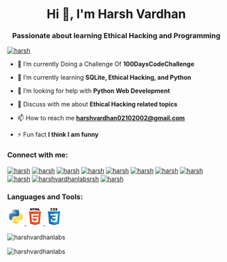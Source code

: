 <h1 align="center">Hi 👋, I'm Harsh Vardhan</h1>
<h3 align="center">Passionate about learning Ethical Hacking and Programming</h3>

<p align="left"> <a href="https://twitter.com/harsh" target="blank"><img src="https://img.shields.io/twitter/follow/harsh?logo=twitter&style=for-the-badge" alt="harsh" /></a> </p>

- 🔭 I’m currently Doing a Challenge Of **100DaysCodeChallenge**

- 🌱 I’m currently learning **SQLite, Ethical Hacking, and Python**

- 🤝 I’m looking for help with **Python Web Development**

- 💬 Discuss with me about **Ethical Hacking related topics**

- 📫 How to reach me **harshvardhan02102002@gmail.com**

- ⚡ Fun fact **I think I am funny**

<h3 align="left">Connect with me:</h3>
<p align="left">
  <a href="https://codepen.io/harsh" target="blank"><img align="center" src="https://raw.githubusercontent.com/rahuldkjain/github-profile-readme-generator/master/src/images/icons/Social/codepen.svg" alt="harsh" height="30" width="40" /></a>
  <a href="https://twitter.com/harsh" target="blank"><img align="center" src="https://raw.githubusercontent.com/rahuldkjain/github-profile-readme-generator/master/src/images/icons/Social/twitter.svg" alt="harsh" height="30" width="40" /></a>
  <a href="https://linkedin.com/in/harsh" target="blank"><img align="center" src="https://raw.githubusercontent.com/rahuldkjain/github-profile-readme-generator/master/src/images/icons/Social/linked-in-alt.svg" alt="harsh" height="30" width="40" /></a>
  <a href="https://stackoverflow.com/users/harsh" target="blank"><img align="center" src="https://raw.githubusercontent.com/rahuldkjain/github-profile-readme-generator/master/src/images/icons/Social/stack-overflow.svg" alt="harsh" height="30" width="40" /></a>
  <a href="https://fb.com/harsh" target="blank"><img align="center" src="https://raw.githubusercontent.com/rahuldkjain/github-profile-readme-generator/master/src/images/icons/Social/facebook.svg" alt="harsh" height="30" width="40" /></a>
  <a href="https://instagram.com/harsh" target="blank"><img align="center" src="https://raw.githubusercontent.com/rahuldkjain/github-profile-readme-generator/master/src/images/icons/Social/instagram.svg" alt="harsh" height="30" width="40" /></a>
  <a href="https://www.codechef.com/users/harsh" target="blank"><img align="center" src="https://cdn.jsdelivr.net/npm/simple-icons@3.1.0/icons/codechef.svg" alt="harsh" height="30" width="40" /></a>
  <a href="https://www.hackerrank.com/harsh" target="blank"><img align="center" src="https://raw.githubusercontent.com/rahuldkjain/github-profile-readme-generator/master/src/images/icons/Social/hackerrank.svg" alt="harsh" height="30" width="40" /></a>
  <a href="https://www.leetcode.com/harsh" target="blank"><img align="center" src="https://raw.githubusercontent.com/rahuldkjain/github-profile-readme-generator/master/src/images/icons/Social/leet-code.svg" alt="harsh" height="30" width="40" /></a>
  <a href="https://auth.geeksforgeeks.org/user/harshvardhanlabsrsh" target="blank"><img align="center" src="https://raw.githubusercontent.com/rahuldkjain/github-profile-readme-generator/master/src/images/icons/Social/geeks-for-geeks.svg" alt="harshvardhanlabsrsh" height="30" width="40" /></a>
  <a href="https://discord.gg/harsh" target="blank"><img align="center" src="https://raw.githubusercontent.com/rahuldkjain/github-profile-readme-generator/master/src/images/icons/Social/discord.svg" alt="harsh" height="30" width="40" /></a>
</p>

<h3 align="left">Languages and Tools:</h3>
<p align="left">
  <a href="https://www.python.org" target="_blank" rel="noreferrer">
    <img src="https://raw.githubusercontent.com/devicons/devicon/master/icons/python/python-original.svg" alt="python" width="40" height="40"/>
  </a>
  <a href="https://www.w3.org/html/" target="_blank" rel="noreferrer">
    <img src="https://raw.githubusercontent.com/devicons/devicon/master/icons/html5/html5-original-wordmark.svg" alt="html5" width="40" height="40"/>
  </a>
  <a href="https://www.w3schools.com/css/" target="_blank" rel="noreferrer">
    <img src="https://raw.githubusercontent.com/devicons/devicon/master/icons/css3/css3-original-wordmark.svg" alt="css3" width="40" height="40"/>
  </a>
</p>

<p><img align="center" src="https://github-readme-stats.vercel.app/api/top-langs?username=harshvardhanlabs&show_icons=true&theme=dark&locale=en&layout=compact" alt="harshvardhanlabs" /></p>

<p><img align="center" src="https://github-readme-streak-stats.herokuapp.com/?user=harshvardhanlabs&" alt="harshvardhanlabs" /></p>
